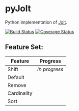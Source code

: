 # pyJolt
Python implementation of [Jolt](https://github.com/bazaarvoice/jolt).

[![Build Status](https://travis-ci.org/rachekalmir/pyJolt.svg?branch=master)](https://travis-ci.org/rachekalmir/pyJolt) [![Coverage Status](https://coveralls.io/repos/github/rachekalmir/pyJolt/badge.svg?branch=master)](https://coveralls.io/github/rachekalmir/pyJolt?branch=master)

## Feature Set:

Feature | Progress
------- | --------
Shift | *In progress*
Default | 
Remove | 
Cardinality | 
Sort | 
